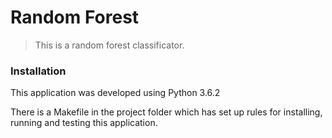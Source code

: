 # Random Forest

> This is a random forest classificator.

### Installation
This application was developed using Python 3.6.2

There is a Makefile in the project folder which has set up rules for installing, running and testing this application.

